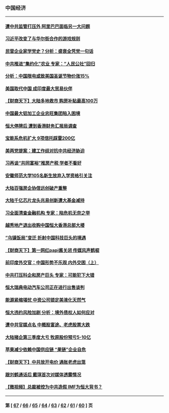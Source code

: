 ### 中国经济
---
#### [遭中共监管打压外 阿里巴巴面临另一大问题](../../pages/ncid283/n13310782.md) 
#### [习近平改变了与华尔街合作的游戏规则](../../pages/ncid283/n13309820.md) 
#### [民营企业家学党史？分析：盛衰全凭党一句话](../../pages/ncid283/n13309272.md) 
#### [中共推进“集约化”农业 专家：“人民公社”回归](../../pages/ncid283/n13307857.md) 
#### [分析：中国限电或致美国圣诞节物价涨15%](../../pages/ncid283/n13299712.md) 
#### [美国取代中国 成印度最大贸易伙伴](../../pages/ncid283/n13309299.md) 
#### [【财商天下】大陆多地救市 购房补贴最高100万](../../pages/ncid283/n13308941.md) 
#### [中国最大铝加工企业忠旺集团陷入困境](../../pages/ncid283/n13309339.md) 
#### [恒大停牌后 遭到香港财务汇报局调查](../../pages/ncid283/n13309274.md) 
#### [宝能系危机扩大 9项信托踩雷200亿](../../pages/ncid283/n13309195.md) 
#### [美两党提案：建工作组对抗中共经济胁迫](../../pages/ncid283/n13308900.md) 
#### [习再谈“共同富裕”推房产税 学者不看好](../../pages/ncid283/n13308625.md) 
#### [安徽师范大学105名新生放弃入学资格引关注](../../pages/ncid283/n13308496.md) 
#### [大陆百强房企协信远创破产重整](../../pages/ncid283/n13308154.md) 
#### [大陆千亿芯片龙头兆易创新遭大基金减持](../../pages/ncid283/n13308372.md) 
#### [习全面清查金融机构 专家：陷危机无奈之举](../../pages/ncid283/n13306931.md) 
#### [越秀地产退出收购中国恒大香港总部大楼](../../pages/ncid283/n13308023.md) 
#### [“乌镇饭局”变迁 折射中国科技巨头的境遇](../../pages/ncid283/n13307822.md) 
#### [【财商天下】第一网红papi酱关闭 传媒风声鹤唳](../../pages/ncid283/n13307272.md) 
#### [前印度外交官：中国形势不乐观 内外交困（上）](../../pages/ncid283/n13307574.md) 
#### [中共打压科企和房产巨头 专家：可能犯下大错](../../pages/ncid283/n13307566.md) 
#### [恒大瑞典电动汽车公司正在进行出售谈判](../../pages/ncid283/n13307436.md) 
#### [能源紧缩堪忧 中资公司锁定美液化天然气](../../pages/ncid283/n13306688.md) 
#### [恒大违约风险加剧 分析：境外债权人如何应对](../../pages/ncid283/n13306329.md) 
#### [遭中共官媒点名 中概股富途、老虎股票大跌](../../pages/ncid283/n13306249.md) 
#### [大陆猪企第三季度大亏 牧原股份预亏5-10亿](../../pages/ncid283/n13305411.md) 
#### [苹果减少依赖中国供应链 “果链”企业自危](../../pages/ncid283/n13303616.md) 
#### [【财商天下】中共放开电价 通胀老虎出笼](../../pages/ncid283/n13304655.md) 
#### [跟刘鹤通话后 戴琪首次对媒体透露情况](../../pages/ncid283/n13305250.md) 
#### [【微视频】总裁被控为中共造假 IMF为恒大背书？](../../pages/ncid283/n13304392.md) 

---
#### 第 [ [67](./67.md) / [66](./66.md) / [65](./65.md) / [64](./64.md) / [63](./63.md) / [62](./62.md) / [61](./61.md) / [60](./60.md) ] 页
